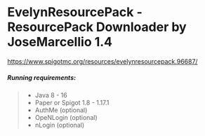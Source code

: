 # EvelynResourcePack - ResourcePack Downloader by JoseMarcellio 1.4
https://www.spigotmc.org/resources/evelynresourcepack.96687/

##### Running requirements:
>- Java 8 - 16
>- Paper or Spigot 1.8 - 1.17.1<br>
>- AuthMe (optional)
>- OpeNLogin (optional)
>- nLogin (optional)
